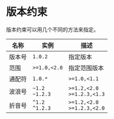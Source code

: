 # 版本约束

版本约束可以用几个不同的方法来指定。

| 名称   | 实例                  | 描述                             |
| ------ | --------------------- | -------------------------------- |
| 版本号 | `1.0.2`               | 指定版本                         |
| 范围   | `>=1.0,<2.0`          | 指定范围版本                     |
| 通配符 | `1.0.*`               | `>=1.0,<1.1`                     |
| 波浪号 | `~1.2` <br/> `~1.2.3` | `>=1.2,<2.0` <br/>`>=1.2.3,<1.3` |
| 折音号 | `^1.2` <br/> `^1.2.3` | `>=1.2,<2.0` <br/>`>=1.2.3,<2.0` |


